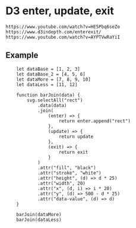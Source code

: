 # D3 enter, update, exit 
    https://www.youtube.com/watch?v=HE5Pbq6seZo
    https://www.d3indepth.com/enterexit/
    https://www.youtube.com/watch?v=AYPTVwRaYiI 
## Example
```
    let dataBase = [1, 2, 3]
    let dataBase_2 = [4, 5, 6]
    let dataMore = [7, 8, 9, 10]
    let dataLess = [11, 12]

    function barJoin(data) {
        svg.selectAll("rect")
            .data(data)
            .join(
                (enter) => {
                    return enter.append("rect")
                },
                (update) => {
                    return update
                },
                (exit) => {
                    return exit
                }
            )
            .attr("fill", "black")
            .attr("stroke", "white")
            .attr("height", (d) => d * 25)
            .attr("width", 20)
            .attr("x", (d, i) => i * 20)
            .attr("y", (d) => 500 - d * 25)
            .attr("data-value", (d) => d)
    }

    barJoin(dataMore)
    barJoin(dataLess)
```





